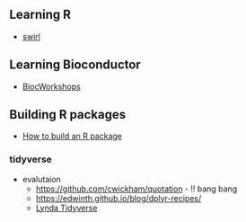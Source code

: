 ## Learning R
- [swirl](https://swirlstats.com/)

## Learning Bioconductor
- [BiocWorkshops](https://bioconductor.github.io/BiocWorkshops/)


## Building R packages
- [How to build an R package](https://andrewbtran.github.io/NICAR/2018/workflow/docs/01-workflow_intro.html?utm_content=buffer858fd&utm_medium=social&utm_source=twitter.com&utm_campaign=buffer)

### tidyverse
* evalutaion
    * https://github.com/cwickham/quotation - !! bang bang
    * https://edwinth.github.io/blog/dplyr-recipes/
    * [Lynda Tidyverse](https://www.lynda.com/R-tutorials/Non-standard-evaluation-programming-tidyverse/586672/649013-4.html?autoplay=true)

